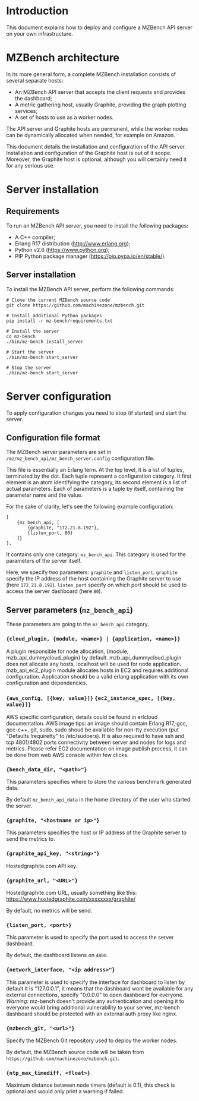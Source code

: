 # Introduction

This document explains how to deploy and configure a MZBench API server on your own infrastructure.

# MZBench architecture

In its more general form, a complete MZBench installation consists of several separate hosts:

   * An MZBench API server that accepts the client requests and provides the dashboard;
   * A metric gathering host, usually Graphite, providing the graph plotting services;
   * A set of hosts to use as a worker nodes.

The API server and Graphite hosts are permanent, while the worker nodes can be dynamically allocated when needed, for example on Amazon.

This document details the installation and configuration of the API server. Installation and configuration of the Graphite host is out of it scope. Moreover, the Graphite host is optional, although you will certainly need it for any serious use.

# Server installation

## Requirements

To run an MZBench API server, you need to install the following packages:

   * A C++ compiler;
   * Erlang R17 distribution (http://www.erlang.org);
   * Python v2.6 (https://www.python.org);
   * PIP Python package manager (https://pip.pypa.io/en/stable/).

## Server installation

To install the MZBench API server, perform the following commands:

    # Clone the current MZBench source code
    git clone https://github.com/machinezone/mzbench.git
    
    # Install additional Python packages
    pip install -r mz-bench/requirements.txt
    
    # Install the server
    cd mz-bench
    ./bin/mz-bench install_server

    # Start the server
    ./bin/mz-bench start_server

    # Stop the server
    ./bin/mz-bench start_server

# Server configuration

To apply configuration changes you need to stop (if started) and start the server.

## Configuration file format

The MZBench server parameters are set in `/mz/mz_bench_api/mz_bench_server.config` configuration file. 

This file is essentially an Erlang term. At the top level, it is a list of tuples, terminated by the dot. Each tuple represent a configuration category. It first element is an atom identifying the category, its second element is a list of actual parameters. Each of parameters is a tuple by itself, containing the parameter name and the value.

For the sake of clarity, let's see the following example configuration:

    [
        {mz_bench_api, [
            {graphite, "172.21.8.192"},
            {listen_port, 80}
        ]}
    ].

It contains only one category: `mz_bench_api`. This category is used for the parameters of the server itself.

Here, we specify two parameters: `graphite` and `listen_port`. `graphite` specify the IP address of the host containing the Graphite server to use (here `172.21.8.192`). `listen_port` specify on which port should be used to access the server dashboard (here `80`).

## Server parameters (`mz_bench_api`)

These parameters are going to the `mz_bench_api` category.

### `{cloud_plugin, {module, <name>} | {application, <name>}}`

A plugin responsible for node allocation, {module, mzb_api_dummycloud_plugin} by default.
mzb_api_dummycloud_plugin does not allocate any hosts, localhost will be used for node application.
mzb_api_ec2_plugin module allocates hosts in EC2 and requires additional configuration.
Application should be a valid erlang application with its own configuration and dependencies.

### `{aws_config, [{key, value}]}` `{ec2_instance_spec, [{key, value}]}`

AWS specific configuration, details could be found in erlcloud documentation.
AWS image tips: an image should contain Erlang R17, gcc, gcc-c++, git, sudo.
sudo shoud be available for non-tty execution (put "Defaults !requiretty" to /etc/sudoers).
It is also required to have ssh and tcp 4801/4802 ports connectivity between server and nodes for
logs and metrics. Please refer EC2 documentation on image publish process, it can be done from
web AWS console within few clicks.

### `{bench_data_dir, "<path>"}`

This parameters specifies where to store the various benchmark generated data.

By default `mz_bench_api_data` in the home directory of the user who started the server.

### `{graphite, "<hostname or ip>"}`

This parameters specifies the host or IP address of the Graphite server to send the metrics to.

### `{graphite_api_key, "<string>"}`

Hostedgraphite.com API key.

### `{graphite_url, "<URL>"}`

Hostedgraphite.com URL, usually something like this: https://www.hostedgraphite.com/xxxxxxxx/graphite/

By default, no metrics will be send. 

### `{listen_port, <port>}`

This parameter is used to specify the port used to access the server dashboard.

By default, the dashboard listens on `4800`.

### `{network_interface, "<ip address>"}`

This parameter is used to specify the interface for dashboard to listen by default it is "127.0.0.1",
it means that the dashboard wont be available for any external connections, specify "0.0.0.0"
to open dashboard for everyone. _Warning:_ mz-bench doesn't provide any authentication and opening it
to everyone would bring additional vulnerability to your server, mz-bench dashboard should be protected with an external auth proxy like nginx.

### `{mzbench_git, "<url>"}`

Specify the MZBench Git repository used to deploy the worker nodes.

By default, the MZBench source code will be taken from `https://github.com/machinezone/mzbench.git`.

### `{ntp_max_timediff, <float>}`

Maximum distance between node timers (default is 0.1), this check is optional and would only print a warning if failed.
